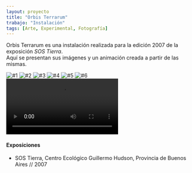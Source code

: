 ```yaml
---
layout: proyecto
title: "Orbis Terrarum"
trabajo: "Instalación"
tags: [Arte, Experimental, Fotografía]
---
```


Orbis Terrarum es una instalación realizada para la edición 2007 de la exposición *SOS Tierra*.  
Aquí se presentan sus imágenes y un animación creada a partir de las mismas.

<div class="fotorama">
	<img src="{{ site.baseurl }}/img/2007-01.jpg" alt="#1" />
	<img src="{{ site.baseurl }}/img/2007-02.jpg" alt="#2" />
	<img src="{{ site.baseurl }}/img/2007-03.jpg" alt="#3" />
	<img src="{{ site.baseurl }}/img/2007-04.jpg" alt="#4" />
	<img src="{{ site.baseurl }}/img/2007-05.jpg" alt="#5" />
	<img src="{{ site.baseurl }}/img/2007-06.jpg" alt="#6" />
</div>

<video autoplay loop class="embed-responsive-item">
	<source src={{ site.baseurl }}/img/2007-loop.mp4 type=video/mp4>
</video>

#### Exposiciones
- SOS Tierra, Centro Ecológico Guillermo Hudson, Provincia de Buenos Aires // 2007
